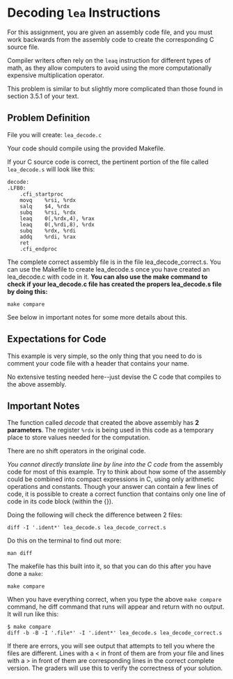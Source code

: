 # Decoding `lea` Instructions

For this assignment, you are given an assembly code file, and you must work
backwards from the assembly code to create the corresponding C source file.

Compiler writers often rely on the `leaq` instruction for different types of math, as they allow computers to avoid using the more computationally expensive multiplication operator.

This problem is similar to but slightly more complicated than those found in section 3.5.1 of your text.

## Problem Definition

File you will create: `lea_decode.c`

Your code should compile using the provided Makefile.

If your C source code is correct, the pertinent portion of the file called
`lea_decode.s` will look like this:

```Assembly
decode:
.LFB0:
	.cfi_startproc
	movq	%rsi, %rdx
	salq	$4, %rdx
	subq	%rsi, %rdx
	leaq	0(,%rdx,4), %rax
	leaq	0(,%rdi,8), %rdx
	subq	%rdx, %rdi
	addq	%rdi, %rax
	ret
	.cfi_endproc
```

The complete correct assembly file is in the file lea_decode_correct.s. You can use the Makefile to create lea_decode.s once you have created an lea_decode.c with code in it. **You can also use the make command to check if your lea_decode.c file has created the propers lea_decode.s file by doing this:**

    make compare

See below in important notes for some more details about this.

## Expectations for Code

This example is very simple, so the only thing that you need to do is comment your code file with a header that contains your name.

No extensive testing needed here--just devise the C code that compiles to the above assembly.

## Important Notes

The function called *decode* that created the above assembly has **2
parameters**. The register `%rdx` is being used in this code as a temporary
place to store values needed for the computation.

There are no shift operators in the original code.

*You cannot directly translate line by line into the C code* from the assembly code for most of this example. Try to think about how some of the assembly could be combined into compact expressions in C, using only arithmetic operations and constants. Though your answer can contain a few lines of code, it is possible to create a correct function that contains only one line of code in its code block (within the {}).

Doing the following will check the difference between 2 files:

    diff -I '.ident*' lea_decode.s lea_decode_correct.s

Do this on the terminal to find out more:

    man diff

The makefile has this built into it, so that you can do this after you have done a `make`:

    make compare
	
When you have everything correct, when you type the above `make compare` command, he diff command that runs will appear and return with no output. It will run like this:

    $ make compare
    diff -b -B -I '.file*' -I '.ident*' lea_decode.s lea_decode_correct.s

If there are errors, you will see output that attempts to tell you where the files are different. Lines with a < in front of them are from your file and lines with a > in front of them are corresponding lines in the correct complete version. The graders will use this to verify the correctness of your solution.
